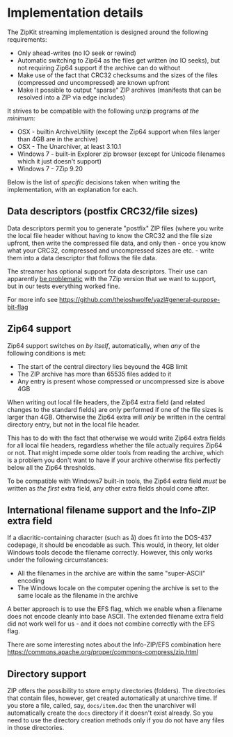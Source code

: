 # Implementation details

The ZipKit streaming implementation is designed around the following requirements:

* Only ahead-writes (no IO seek or rewind)
* Automatic switching to Zip64 as the files get written (no IO seeks), but not requiring Zip64 support if the archive can do without
* Make use of the fact that CRC32 checksums and the sizes of the files (compressed _and_ uncompressed) are known upfront
* Make it possible to output "sparse" ZIP archives (manifests that can be resolved into a ZIP via edge includes)

It strives to be compatible with the following unzip programs _at the minimum:_

* OSX - builtin ArchiveUtility (except the Zip64 support when files larger than 4GB are in the archive)
* OSX - The Unarchiver, at least 3.10.1
* Windows 7 - built-in Explorer zip browser (except for Unicode filenames which it just doesn't support)
* Windows 7 - 7Zip 9.20

Below is the list of _specific_ decisions taken when writing the implementation, with an explanation for each.

## Data descriptors (postfix CRC32/file sizes)

Data descriptors permit you to generate "postfix" ZIP files (where you write the local file header without having to
know the CRC32 and the file size upfront, then write the compressed file data, and only then - once you know what your CRC32,
compressed and uncompressed sizes are etc. - write them into a data descriptor that follows the file data.

The streamer has optional support for data descriptors. Their use can apparently [ be problematic](https://github.com/thejoshwolfe/yazl/issues/13)
with the 7Zip version that we want to support, but in our tests everything worked fine.

For more info see https://github.com/thejoshwolfe/yazl#general-purpose-bit-flag

## Zip64 support

Zip64 support switches on _by itself_, automatically, when _any_ of the following conditions is met:

* The start of the central directory lies beyound the 4GB limit
* The ZIP archive has more than 65535 files added to it
* Any entry is present whose compressed _or_ uncompressed size is above 4GB

When writing out local file headers, the Zip64 extra field (and related changes to the standard fields) are
_only_ performed if one of the file sizes is larger than 4GB. Otherwise the Zip64 extra will _only_ be
written in the central directory entry, but not in the local file header.

This has to do with the fact that otherwise we would write Zip64 extra fields for all local file headers,
regardless whether the file actually requires Zip64 or not. That might impede some older tools from reading
the archive, which is a problem you don't want to have if your archive otherwise fits perfectly below all
the Zip64 thresholds.

To be compatible with Windows7 built-in tools, the Zip64 extra field _must_ be written as _the first_ extra
field, any other extra fields should come after.

## International filename support and the Info-ZIP extra field

If a diacritic-containing character (such as å) does fit into the DOS-437
codepage, it should be encodable as such. This would, in theory, let older Windows tools
decode the filename correctly. However, this only works under the following circumstances:

* All the filenames in the archive are within the same "super-ASCII" encoding
* The Windows locale on the computer opening the archive is set to the same locale as the filename in the archive

A better approach is to use the EFS flag, which we enable when a filename does not encode cleanly
into base ASCII. The extended filename extra field did not work well for us - and it does not
combine correctly with the EFS flag.

There are some interesting notes about the Info-ZIP/EFS combination here
https://commons.apache.org/proper/commons-compress/zip.html

## Directory support

ZIP offers the possibility to store empty directories (folders). The directories that contain files, however, get
created automatically at unarchive time.  If you store a file, called, say, `docs/item.doc` then the unarchiver will
automatically create the `docs` directory if it doesn't exist already. So you need to use the directory creation
methods only if you do not have any files in those directories.